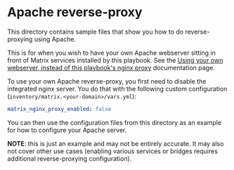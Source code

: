 # Apache reverse-proxy

This directory contains sample files that show you how to do reverse-proxying using Apache.

This is for when you wish to have your own Apache webserver sitting in front of Matrix services installed by this playbook.
See the [Using your own webserver, instead of this playbook's nginx proxy](../../docs/configuring-playbook-own-webserver.md) documentation page.

To use your own Apache reverse-proxy, you first need to disable the integrated nginx server.
You do that with the following custom configuration (`inventory/matrix.<your-domain>/vars.yml`):

```yaml
matrix_nginx_proxy_enabled: false
```

You can then use the configuration files from this directory as an example for how to configure your Apache server.

**NOTE**: this is just an example and may not be entirely accurate. It may also not cover other use cases (enabling various services or bridges requires additional reverse-proxying configuration).
